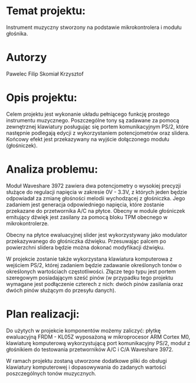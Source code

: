 # Temat projektu:
Instrument muzyczny stworzony na podstawie mikrokontrolera i modułu głośnika.


# Autorzy
Pawelec Filip
Skomiał Krzysztof

# Opis projektu:

Celem projektu jest wykonanie układu pełniącego funkcję prostego instrumentu muzycznego. Poszczególne tony są zadawane za pomocą zewnętrznej klawiatury posługując się portem komunikacyjnym PS/2, które następnie podlegają edycji z wykorzystaniem potencjometrów oraz slidera. Końcowy efekt jest przekazywany na wyjście dołączonego modułu (głośniczek).

# Analiza problemu:

Moduł Waveshare 3972 zawiera dwa potencjometry o wysokiej precyzji służące do regulacji napięcia w zakresie 0V - 3.3V, z których jeden będzie odpowiadał za zmianę głośności melodii wychodzącej z głośniczka. Jego zadaniem jest generacja odpowiedniego napięcia, które zostanie przekazane do przetwornika A/C na płytce. Obecny w module głośniczek emitujący dźwięk jest zasilany za pomocą bloku TPM obecnego w mikrokontrolerze.

Obecny na płytce ewaluacyjnej slider jest wykorzystywany jako modulator przekazywanego do głośniczka dźwięku. Przesuwając palcem po powierzchni slidera będzie można dokonać modyfikacji dźwięku.

W projekcie zostanie także wykorzystana klawiatura komputerowa z wejściem PS/2, której zadaniem będzie zadawanie określonych tonów o określonych wartościach częstotliwości. Złącze tego typu jest portem szeregowym posiadającym sześć pinów (w przypadku tego projektu wymagane jest podłączenie czterech z nich: dwóch pinów zasilania oraz dwóch pinów służącym do przesyłu danych).

# Plan realizacji:

Do użytych w projekcie komponentów możemy zaliczyć: płytkę ewaluacyjną FRDM - KL05Z wyposażoną w mikroprocesor ARM Cortex M0, klawiaturę komputerową wykorzystującą port komunikacyjny PS/2, moduł z głośnikiem do testowania przetworników A/C i C/A Waveshare 3972.

W ramach projektu zostaną utworzone dodatkowe pliki do obsługi klawiatury komputerowej i dopasowywania do zadanych wartości poszczególnych tonów muzycznych.
